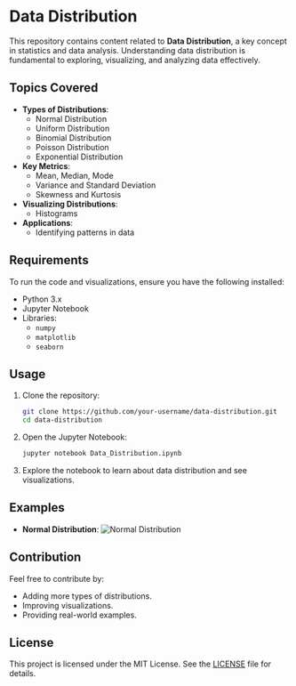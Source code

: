 
# Data Distribution

This repository contains content related to **Data Distribution**, a key concept in statistics and data analysis. 
Understanding data distribution is fundamental to exploring, visualizing, and analyzing data effectively.

## Topics Covered

- **Types of Distributions**:
  - Normal Distribution
  - Uniform Distribution
  - Binomial Distribution
  - Poisson Distribution
  - Exponential Distribution
- **Key Metrics**:
  - Mean, Median, Mode
  - Variance and Standard Deviation
  - Skewness and Kurtosis
- **Visualizing Distributions**:
  - Histograms
- **Applications**:
  - Identifying patterns in data

## Requirements

To run the code and visualizations, ensure you have the following installed:

- Python 3.x
- Jupyter Notebook
- Libraries:
  - `numpy`
  - `matplotlib`
  - `seaborn`

## Usage

1. Clone the repository:
   ```bash
   git clone https://github.com/your-username/data-distribution.git
   cd data-distribution
   ```

2. Open the Jupyter Notebook:
   ```bash
   jupyter notebook Data_Distribution.ipynb
   ```

3. Explore the notebook to learn about data distribution and see visualizations.

## Examples

- **Normal Distribution**:
  ![Normal Distribution](https://via.placeholder.com/600x200?text=Normal+Distribution)


## Contribution

Feel free to contribute by:
- Adding more types of distributions.
- Improving visualizations.
- Providing real-world examples.

## License

This project is licensed under the MIT License. See the [LICENSE](LICENSE) file for details.
